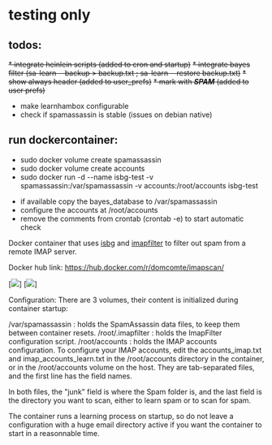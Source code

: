 # testing only

## todos:

~~* integrate heinlein scripts (added to cron and startup)~~
~~* integrate bayes filter (sa-learn --backup > backup.txt ; sa-learn --restore backup.txt)~~
~~* show always header (added to user_prefs)~~
~~* mark with ***SPAM*** (added to user prefs)~~
* make learnhambox configurable
* check if spamassassin is stable (issues on debian native)


## run dockercontainer:
* sudo docker volume create spamassassin
* sudo docker volume create accounts
* sudo docker run -d --name isbg-test -v spamassassin:/var/spamassassin -v accounts:/root/accounts isbg-test

- if available copy the bayes_database to /var/spamassassin
- configure the accounts at /root/accounts
- remove the comments from crontab (crontab -e) to start automatic check


Docker container that uses [isbg](https://github.com/dc55028/isbg) and [imapfilter](https://github.com/lefcha/imapfilter) to filter out spam from a remote IMAP server.

Docker hub link: https://hub.docker.com/r/domcomte/imapscan/

[![](https://images.microbadger.com/badges/image/domcomte/imapscan.svg)] [![](https://images.microbadger.com/badges/version/domcomte/imapscan.svg)]

Configuration: There are 3 volumes, their content is initialized during container startup:

/var/spamassassin : holds the SpamAssassin data files, to keep them between container resets.
/root/.imapfilter : holds the ImapFilter configuration script.
/root/accounts : holds the IMAP accounts configuration.
To configure your IMAP accounts, edit the accounts_imap.txt and imap_accounts_learn.txt in the /root/accounts directory in the container, or in the /root/accounts volume on the host. They are tab-separated files, and the first line has the field names.

In both files, the "junk" field is where the Spam folder is, and the last field is the directory you want to scan, either to learn spam or to scan for spam.

The container runs a learning process on startup, so do not leave a configuration with a huge email directory active if you want the container to start in a reasonnable time.
